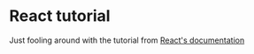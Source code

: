 # React tutorial

Just fooling around with the tutorial from [React's documentation](https://react.dev/learn/tutorial-tic-tac-toe)
